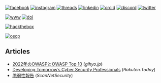 [![facebook](https://img.shields.io/badge/Facebook-1877F2?style=flat&logo=facebook&labelColor=1877F2&logoColor=white)](https://www.facebook.com/yuta.yamate)
[![instagram](https://img.shields.io/badge/Instagam-E4405F?style=flat&logo=instagram&labelColor=E4405F&logoColor=white)](https://www.instagram.com/yuta.yamate)
[![threads](https://img.shields.io/badge/Threads-000000?style=flat&logo=threads&labelColor=000000&logoColor=white)](https://threads.net//yuta.yamate)
[![linkedin](https://img.shields.io/badge/LinkedIn-0077B5?style=flat&logo=linkedin&labelColor=0077B5&logoColor=white)](https://www.linkedin.com/in/yuta-yamate)
[![orcid](https://img.shields.io/badge/ORCID-A6CE39?style=flat&logo=ORCID&labelColor=A6CE39&logoColor=white)](https://orcid.org/0000-0001-9994-4340)
[![discord](https://img.shields.io/badge/Discord-5865F2?style=flat&logo=Discord&labelColor=5865F2&logoColor=white)](https://discordapp.com/users/738723550264819742)
[![twitter](https://img.shields.io/twitter/follow/yutayamate)](https://twitter.com/yutayamate)

[![www](https://img.shields.io/website?label=yutayamate.com&url=https://yutayamate.com)](https://yutayamate.com)
[![doi](https://zenodo.org/badge/doi/10.1093/bioinformatics/btz245.svg)](https://doi.org/10.1093/bioinformatics/btz245)

[![hackthebox](https://www.hackthebox.eu/badge/image/145610)](https://app.hackthebox.eu/profile/145610)

[![oscp](https://api.accredible.com/v1/frontend/credential_website_embed_image/badge/105191033)](https://www.credential.net/f336acea-e4ae-4aaf-8536-d4373db71a55#gs.a9ygvz)

## Articles

- [2022年のOWASPとOWASP Top 10](https://gihyo.jp/article/2022/08/owasp2022) (*gihyo.jp*)
- [Developing Tomorrow’s Cyber Security Professionals](https://rakuten.today/blog/developing-cyber-security-professionals.html) (*Rakuten.Today*)
- [脆弱性報告](https://scan.netsecurity.ne.jp/special/3629/recent/山手雄太氏による脆弱性報告) (*ScanNetSecurity*)

<!--
### Hi there 👋
-->
<!--
**yutayamate/yutayamate** is a ✨ _special_ ✨ repository because its `README.md` (this file) appears on your GitHub profile.

Here are some ideas to get you started:

- 🔭 I’m currently working on ...
- 🌱 I’m currently learning ...
- 👯 I’m looking to collaborate on ...
- 🤔 I’m looking for help with ...
- 💬 Ask me about ...
- 📫 How to reach me: ...
- 😄 Pronouns: ...
- ⚡ Fun fact: ...
-->
